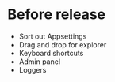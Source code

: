 # Before release
- Sort out Appsettings
- Drag and drop for explorer
- Keyboard shortcuts
- Admin panel
- Loggers